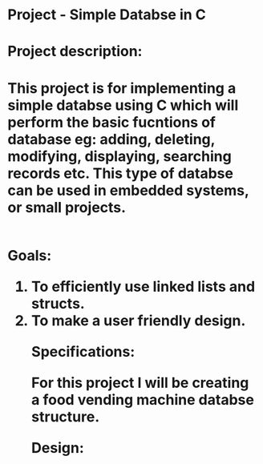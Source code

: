 # Project - Simple Databse in C
<h1>Project description:<h1>
  <p>This project is for implementing a simple databse using C which will perform the basic fucntions of database eg: adding, deleting, modifying, displaying, searching records etc. This type of databse can be used in embedded systems, or small projects.</p><br>
<b>Goals:<b><br>
  <p><ol><li> To efficiently use linked lists and structs. </li>
  <li>To make a user friendly design. </li>
  </p>
<b>Specifications:<b><br>
  <p>For this project I will be creating a food vending machine databse structure.  </p>
<b>Design:<b>
  
